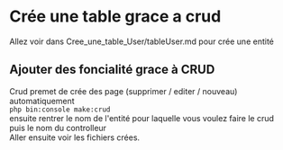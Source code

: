 # Crée une table grace a crud 
Allez voir dans Cree_une_table_User/tableUser.md pour crée une entité

## Ajouter des foncialité grace à CRUD
Crud premet de crée des page (supprimer / editer / nouveau) automatiquement\
`php bin:console make:crud`\
ensuite rentrer le nom de l'entité pour laquelle vous voulez faire le crud\
puis le nom du controlleur\
Aller ensuite voir les fichiers crées.
